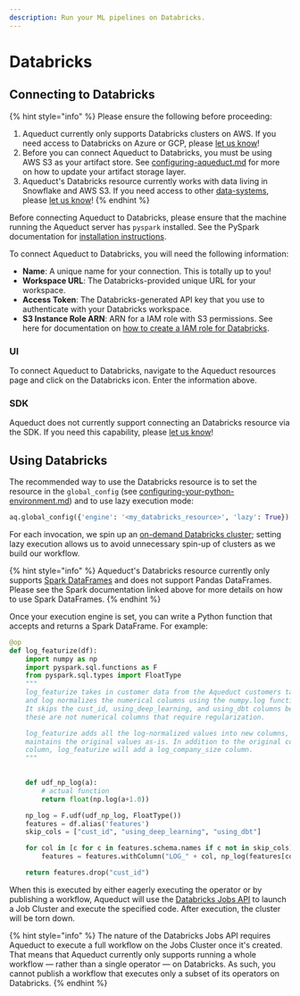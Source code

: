 ```yaml
---
description: Run your ML pipelines on Databricks.
---
```


# Databricks

## Connecting to Databricks

{% hint style="info" %}
Please ensure the following before proceeding:

1. Aqueduct currently only supports Databricks clusters on AWS. If you need access to Databricks on Azure or GCP, please [let us know](https://github.com/aqueducthq/aqueduct/issues/new?assignees=\&labels=enhancement\&template=feature\_request.md\&title=%5BFEATURE%5D)!&#x20;
2. Before you can connect Aqueduct to Databricks, you must be using AWS S3 as your artifact store. See [configuring-aqueduct.md](../../installation-and-configuration/configuring-aqueduct.md "mention") for more on how to update your artifact storage layer.
3. Aqueduct's Databricks resource currently works with data living in Snowflake and AWS S3. If you need access to other [data-systems](../data-systems/ "mention"), please [let us know](https://github.com/aqueducthq/aqueduct/issues/new?assignees=\&labels=enhancement\&template=feature\_request.md\&title=%5BFEATURE%5D)!
{% endhint %}

Before connecting Aqueduct to Databricks, please ensure that the machine running the Aqueduct server has `pyspark` installed. See the PySpark documentation for [installation instructions](https://spark.apache.org/docs/latest/api/python/getting\_started/install.html).

To connect Aqueduct to Databricks, you will need the following information:&#x20;

* **Name**: A unique name for your connection. This is totally up to you!
* **Workspace URL**: The Databricks-provided unique URL for your workspace.&#x20;
* **Access Token**: The Databricks-generated API key that you use to authenticate with your Databricks workspace.
* **S3 Instance Role ARN**: ARN for a IAM role with S3 permissions. See here for documentation on [how to create a IAM role for Databricks](https://docs.databricks.com/aws/iam/instance-profile-tutorial.html).

### UI

To connect Aqueduct to Databricks, navigate to the Aqueduct resources page and click on the Databricks icon. Enter the information above.

### SDK

Aqueduct does not currently support connecting an Databricks resource via the SDK. If you need this capability, please [let us know](https://github.com/aqueducthq/aqueduct/issues/new?assignees=\&labels=enhancement\&template=feature\_request.md\&title=%5BFEATURE%5D)!

## Using Databricks

The recommended way to use the Databricks resource is to set the resource in the `global_config` (see [configuring-your-python-environment.md](../../installation-and-configuration/configuring-your-python-environment.md "mention")) and to use lazy execution mode:&#x20;

```python
aq.global_config({'engine': '<my_databricks_resource>', 'lazy': True})
```

For each invocation, we spin up an [on-demand Databricks cluster](https://docs.databricks.com/workflows/jobs/jobs.html#create-a-job); setting lazy execution allows us to avoid unnecessary spin-up of clusters as we build our workflow.

{% hint style="info" %}
Aqueduct's Databricks resource currently only supports [Spark DataFrames](https://spark.apache.org/docs/latest/sql-programming-guide.html) and does not support Pandas DataFrames. Please see the Spark documentation linked above for more details on how to use Spark DataFrames.
{% endhint %}

Once your execution engine is set, you can write a Python function that accepts and returns a Spark DataFrame. For example:&#x20;

```python
@op
def log_featurize(df):
    import numpy as np
    import pyspark.sql.functions as F
    from pyspark.sql.types import FloatType
    """
    log_featurize takes in customer data from the Aqueduct customers table
    and log normalizes the numerical columns using the numpy.log function.
    It skips the cust_id, using_deep_learning, and using_dbt columns because
    these are not numerical columns that require regularization.

    log_featurize adds all the log-normalized values into new columns, and
    maintains the original values as-is. In addition to the original company_size
    column, log_featurize will add a log_company_size column.
    """
    

    def udf_np_log(a):
        # actual function
        return float(np.log(a+1.0))

    np_log = F.udf(udf_np_log, FloatType())
    features = df.alias('features')
    skip_cols = ["cust_id", "using_deep_learning", "using_dbt"]

    for col in [c for c in features.schema.names if c not in skip_cols]:
        features = features.withColumn("LOG_" + col, np_log(features[col]))

    return features.drop("cust_id")
```

When this is executed by either eagerly executing the operator or by publishing a workflow, Aqueduct will use the [Databricks Jobs API](https://docs.databricks.com/workflows/jobs/jobs.html) to launch a Job Cluster and execute the specified code. After execution, the cluster will be torn down.

{% hint style="info" %}
The nature of the Databricks Jobs API requires Aqueduct to execute a full workflow on the Jobs Cluster once it's created. That means that Aqueduct currently only supports running a whole workflow — rather than a single operator — on Databricks. As such, you cannot publish a workflow that executes only a subset of its operators on Databricks. &#x20;
{% endhint %}
